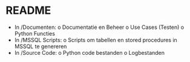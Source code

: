 # README
-	In /Documenten:
o	Documentatie en Beheer
o	Use Cases (Testen)
o	Python Functies
-	In /MSSQL Scripts:
o	Scripts om tabellen en stored procedures in MSSQL te genereren
-	In /Source Code:
o	Python code bestanden
o	Logbestanden

